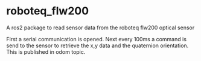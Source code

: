 # roboteq_flw200

A ros2 package to read sensor data from the roboteq flw200 optical sensor

First a serial communication is opened. Next every 100ms a command is send to the sensor to retrieve the x,y data and the quaternion orientation.
This is published in odom topic.
